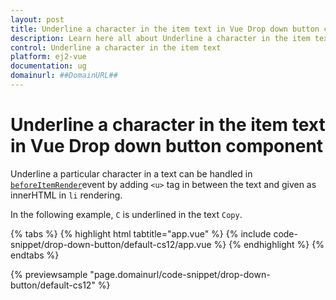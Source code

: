```yaml
---
layout: post
title: Underline a character in the item text in Vue Drop down button component | Syncfusion
description: Learn here all about Underline a character in the item text in Syncfusion Vue Drop down button component of Syncfusion Essential JS 2 and more.
control: Underline a character in the item text 
platform: ej2-vue
documentation: ug
domainurl: ##DomainURL##
---
```


# Underline a character in the item text in Vue Drop down button component

Underline a particular character in a text can be handled in [`beforeItemRender`](https://ej2.syncfusion.com/vue/documentation/api/drop-down-button/#beforeitemrender)event by adding `<u>` tag in between the text and given as innerHTML in `li` rendering.

In the following example, `C` is underlined in the text `Copy`.

{% tabs %}
{% highlight html tabtitle="app.vue" %}
{% include code-snippet/drop-down-button/default-cs12/app.vue %}
{% endhighlight %}
{% endtabs %}
        
{% previewsample "page.domainurl/code-snippet/drop-down-button/default-cs12" %}